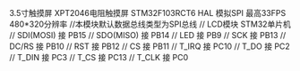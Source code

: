3.5寸触摸屏 XPT2046电阻触摸屏 STM32F103RCT6 HAL
模拟SPI  最高33FPS 480*320分辨率
//本模块默认数据总线类型为SPI总线 // LCD模块 STM32单片机
// SDI(MOSI) 接 PB15
// SDO(MISO) 接 PB14
// LED 接 PB9
// SCK 接 PB13
// DC/RS 接 PB10
// RST 接 PB12
// CS 接 PB11
// T_IRQ 接 PC10
// T_DO 接 PC2
// T_DIN 接 PC3
// T_CS 接 PC13
// T_CLK 接 PC0
